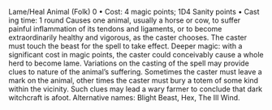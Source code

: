 Lame/Heal Animal (Folk) 0
• Cost:  4 magic points; 1D4 Sanity points 
•
 Cast
ing time: 1 round
Causes one animal, usually a horse or cow, to suffer painful 
inflammation of its tendons and ligaments, or to become 
extraordinarily healthy and vigorous, as the caster chooses. 
The caster must touch the beast for the spell to take effect.
Deeper magic: with a significant cost in magic points, the 
caster could conceivably cause a whole herd to become lame. 
Variations on the casting of the spell may provide clues to 
nature of the animal’s suffering. Sometimes the caster must 
leave a mark on the animal, other times the caster must bury 
a totem of some kind within the vicinity. Such clues may 
lead a wary farmer to conclude that dark witchcraft is afoot. 
Alternative names: Blight Beast, Hex, The Ill Wind.

